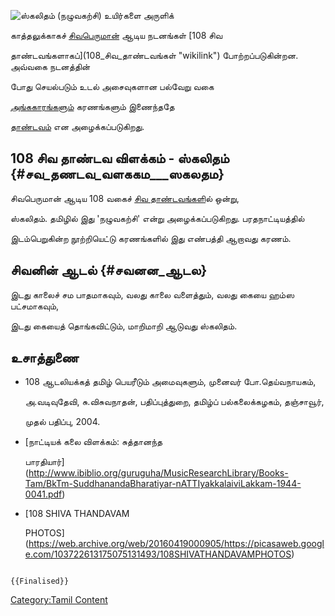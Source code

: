![ஸ்கலிதம் (நழுவகற்சி)](ஸ்கலிதம்.jpg "ஸ்கலிதம் (நழுவகற்சி)") உயிர்களை அருளிக்
காத்தலுக்காகச் [சிவபெருமான்](சிவன் "wikilink") ஆடிய நடனங்கள் [108 சிவ
தாண்டவங்களாகப்](108_சிவ_தாண்டவங்கள் "wikilink") போற்றப்படுகின்றன. அவ்வகை நடனத்தின்
போது செயல்படும் உடல் அசைவுகளான பல்வேறு வகை
[அங்ககாரங்களும்](32_அங்கஹாரங்கள் "wikilink") கரணங்களும் இணைந்ததே
[தாண்டவம்](தாண்டவம்,_லாஸ்யம் "wikilink") என அழைக்கப்படுகிறது.

## 108 சிவ தாண்டவ விளக்கம் - ஸ்கலிதம் {#சவ_தணடவ_வளககம___ஸகலதம}

சிவபெருமான் ஆடிய 108 வகைச் [சிவ தாண்டவங்கள](சிவ_தாண்டவங்கள் "wikilink")ில் ஒன்று,
ஸ்கலிதம். தமிழில் இது \'நழுவகற்சி\' என்று அழைக்கப்படுகிறது. பரதநாட்டியத்தில்
இடம்பெறுகின்ற நூற்றியெட்டு கரணங்களில் இது எண்பத்தி ஆறாவது கரணம்.

## சிவனின் ஆடல் {#சவனன_ஆடல}

இடது காலைச் சம பாதமாகவும், வலது காலை வளைத்தும், வலது கையை ஹம்ஸ பட்சமாகவும்,
இடது கையைத் தொங்கவிட்டும், மாறிமாறி ஆடுவது ஸ்கலிதம்.

## உசாத்துணை

-   108 ஆடலியக்கத் தமிழ் பெயரீடும் அமைவுகளும், முனைவர் போ.தெய்வநாயகம்,
    அ.வடிவுதேவி, சு.விசுவநாதன், பதிப்புத்துறை, தமிழ்ப் பல்கலைக்கழகம், தஞ்சாவூர்,
    முதல் பதிப்பு, 2004.
-   [நாட்டியக் கலை விளக்கம்: சுத்தானந்த
    பாரதியார்](http://www.ibiblio.org/guruguha/MusicResearchLibrary/Books-Tam/BkTm-SuddhanandaBharatiyar-nATTIyakkalaiviLakkam-1944-0041.pdf)
-   [108 SHIVA THANDAVAM
    PHOTOS](https://web.archive.org/web/20160419000905/https://picasaweb.google.com/103722613175075131493/108SHIVATHANDAVAMPHOTOS)

```{=mediawiki}
{{Finalised}}
```
[Category:Tamil Content](Category:Tamil_Content "wikilink")
